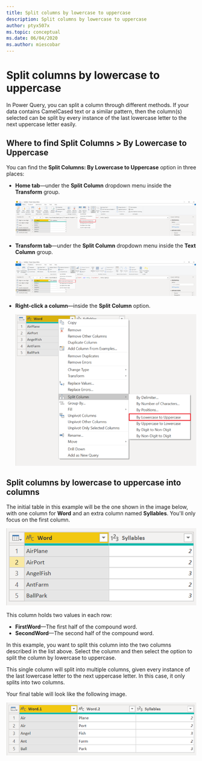 ```yaml
---
title: Split columns by lowercase to uppercase
description: Split columns by lowercase to uppercase
author: ptyx507x
ms.topic: conceptual
ms.date: 06/04/2020
ms.author: miescobar
---
```


# Split columns by lowercase to uppercase

In Power Query, you can split a column through different methods.
If your data contains CamelCased text or a similar pattern, then the column(s) selected can be split by every instance of the last lowercase letter to the next uppercase letter easily.

## Where to find Split Columns > By Lowercase to Uppercase

You can find the **Split Columns: By Lowercase to Uppercase** option in three places:

* **Home tab**&mdash;under the **Split Column** dropdown menu inside the **Transform** group.

   ![Image shows By Lowercase to Uppercase under the Home tab.](images/sc-home-lu.png)

* **Transform tab**&mdash;under the **Split Column** dropdown menu inside the **Text Column** group.

   ![Image shows By Lowercase to Uppercase under the Transform tab.](images/sc-transform-lu.png)

* **Right-click a column**&mdash;inside the **Split Column** option.

   ![Image shows By Lowercase to Uppercase when right-clicking a column.](images/sc-rightclick-lu.png)

## Split columns by lowercase to uppercase into columns

The initial table in this example will be the one shown in the image below, with one column for **Word** and an extra column named **Syllables**. You'll only focus on the first column.

![Image showing table with Word and Syllables columns, with five rows, with the Word column containing the first and second half of the word.](images/sc-before-lu.png)

This column holds two values in each row:

* **FirstWord**&mdash;The first half of the compound word.
* **SecondWord**&mdash;The second half of the compound word.

In this example, you want to split this column into the two columns described in the list above. Select the column and then select the option to split the column by lowercase to uppercase.

This single column will split into multiple columns, given every instance of the last lowercase letter to the next uppercase letter. In this case, it only splits into two columns.

Your final table will look like the following image.

![Image showing Word.1, Word.2 and Syllables columns, with the first and second half of the word separated into the two columns.](images/sc-after-lu.png)
